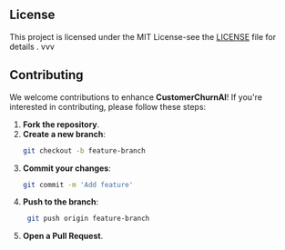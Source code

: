 ## License

This project is licensed under the MIT License-see the [LICENSE](LICENSE) file for details .
vvv
## Contributing
We welcome contributions to enhance **CustomerChurnAI**! If you're interested in contributing, please follow these steps:
1. **Fork the repository**.
2. **Create a new branch**:
   ```bash
   git checkout -b feature-branch
3. **Commit your changes**:
   ```bash
   git commit -m 'Add feature'
   ```
4. **Push to the branch**:
   ```bash
    git push origin feature-branch
   ```
5. **Open a Pull Request**.

   

